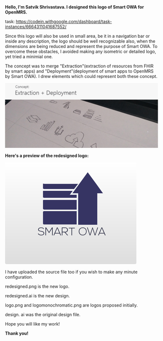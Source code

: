 <b> Hello, I'm Satvik Shrivastava. I designed this logo of Smart OWA for OpenMRS.</b>

task: https://codein.withgoogle.com/dashboard/task-instances/6664311041687552/

<p>Since this logo will also be used in small area, be it in a navigation bar or inside any description, the logo should be well recognizable also, when the dimensions are being reduced and represent the purpose of Smart OWA. To overcome these obstacles, I avoided making any isometric or detailed logo, yet tried a minimial one. </p>

The concept was to merge "Extraction"(extraction of resources from FHIR by smart apps) and "Deployment"(deployment of smart apps to OpenMRS by Smart OWA). I drew elements which could represent both these concept.

<img src = "https://github.com/satvikshri/OpenMRS-submissions/blob/master/SmartOwaLogo/header.jpg">

<b>Here's a preview of the redesigned logo:</b>

<img src = "https://github.com/satvikshri/OpenMRS-submissions/blob/master/SmartOwaLogo/redesigned.png">

I have uploaded the source file too if you wish to make any minute configuration.

redesigned.png is the new logo.

redesigned.ai is the new design.

logo.png and logomonochromatic.png are logos proposed initially.

design. ai was the original design file.

Hope you will like my work!

<b>Thank you! </b>
